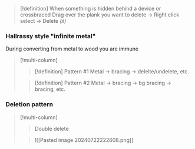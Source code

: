 >[!definition] When something is hidden behind a device or crossbraced
>Drag over the plank you want to delete -> Right click select -> Delete *(`A`)*

### Hallrassy style "infinite metal"
During converting from metal to wood you are immune
>[!multi-column]
>>[!definition] Pattern #1
>>Metal -> bracing -> delelte/undelete, etc.
>
>>[!definition] Pattern #2
>>Metal -> bracing -> bg bracing -> bracing, etc.

### Deletion pattern
>[!multi-column]
>>Double delete
>
>>![[Pasted image 20240722222608.png]]